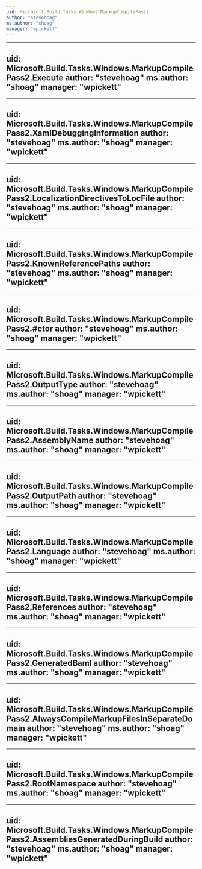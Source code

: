 ```yaml
---
uid: Microsoft.Build.Tasks.Windows.MarkupCompilePass2
author: "stevehoag"
ms.author: "shoag"
manager: "wpickett"
---
```


---
uid: Microsoft.Build.Tasks.Windows.MarkupCompilePass2.Execute
author: "stevehoag"
ms.author: "shoag"
manager: "wpickett"
---

---
uid: Microsoft.Build.Tasks.Windows.MarkupCompilePass2.XamlDebuggingInformation
author: "stevehoag"
ms.author: "shoag"
manager: "wpickett"
---

---
uid: Microsoft.Build.Tasks.Windows.MarkupCompilePass2.LocalizationDirectivesToLocFile
author: "stevehoag"
ms.author: "shoag"
manager: "wpickett"
---

---
uid: Microsoft.Build.Tasks.Windows.MarkupCompilePass2.KnownReferencePaths
author: "stevehoag"
ms.author: "shoag"
manager: "wpickett"
---

---
uid: Microsoft.Build.Tasks.Windows.MarkupCompilePass2.#ctor
author: "stevehoag"
ms.author: "shoag"
manager: "wpickett"
---

---
uid: Microsoft.Build.Tasks.Windows.MarkupCompilePass2.OutputType
author: "stevehoag"
ms.author: "shoag"
manager: "wpickett"
---

---
uid: Microsoft.Build.Tasks.Windows.MarkupCompilePass2.AssemblyName
author: "stevehoag"
ms.author: "shoag"
manager: "wpickett"
---

---
uid: Microsoft.Build.Tasks.Windows.MarkupCompilePass2.OutputPath
author: "stevehoag"
ms.author: "shoag"
manager: "wpickett"
---

---
uid: Microsoft.Build.Tasks.Windows.MarkupCompilePass2.Language
author: "stevehoag"
ms.author: "shoag"
manager: "wpickett"
---

---
uid: Microsoft.Build.Tasks.Windows.MarkupCompilePass2.References
author: "stevehoag"
ms.author: "shoag"
manager: "wpickett"
---

---
uid: Microsoft.Build.Tasks.Windows.MarkupCompilePass2.GeneratedBaml
author: "stevehoag"
ms.author: "shoag"
manager: "wpickett"
---

---
uid: Microsoft.Build.Tasks.Windows.MarkupCompilePass2.AlwaysCompileMarkupFilesInSeparateDomain
author: "stevehoag"
ms.author: "shoag"
manager: "wpickett"
---

---
uid: Microsoft.Build.Tasks.Windows.MarkupCompilePass2.RootNamespace
author: "stevehoag"
ms.author: "shoag"
manager: "wpickett"
---

---
uid: Microsoft.Build.Tasks.Windows.MarkupCompilePass2.AssembliesGeneratedDuringBuild
author: "stevehoag"
ms.author: "shoag"
manager: "wpickett"
---
